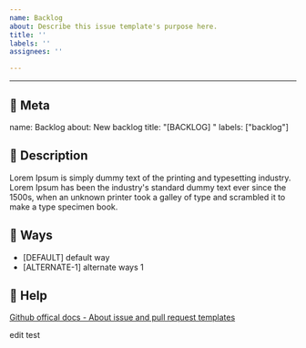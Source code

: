 ```yaml
---
name: Backlog
about: Describe this issue template's purpose here.
title: ''
labels: ''
assignees: ''

---
```


---
## 🍕 Meta
name: Backlog
about: New backlog
title: "[BACKLOG] "
labels: ["backlog"]

## 🎹 Description  
Lorem Ipsum is simply dummy text of the printing and typesetting industry. Lorem Ipsum has been the industry's standard dummy text ever since the 1500s, when an unknown printer took a galley of type and scrambled it to make a type specimen book. 

## 🏃 Ways 
- [DEFAULT] default way
- [ALTERNATE-1] alternate ways 1 

## 🌝 Help
[Github offical docs - About issue and pull request templates](https://docs.github.com/en/communities/using-templates-to-encourage-useful-issues-and-pull-requests/about-issue-and-pull-request-templates)

edit test
